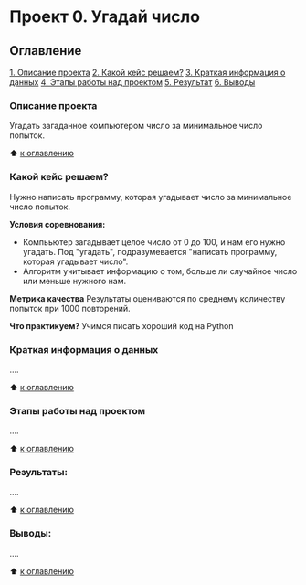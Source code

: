# Проект 0. Угадай число

## Оглавление
[1. Описание проекта](https://github.com/Dredox22/sf_data_science/tree/main/project_0/README.md#Описание-проекта)
[2. Какой кейс решаем?](https://github.com/Dredox22/sf_data_science/tree/main/project_0/README.md#Какой-кейс-решаем)
[3. Краткая информация о данных](https://github.com/Dredox22/sf_data_science/tree/main/project_0/README.md#Краткая-информация-о-данных)
[4. Этапы работы над проектом](https://github.com/Dredox22/sf_data_science/tree/main/project_0/README.md#Этапы-работы-над-проектом)
[5. Результат](https://github.com/Dredox22/sf_data_science/tree/main/project_0/README.md#Результат)
[6. Выводы](https://github.com/Dredox22/sf_data_science/tree/main/project_0/README.md#Выводы)

### Описание проекта
Угадать загаданное компьютером число за минимальное число попыток.

:arrow_up: [к оглавлению](https://github.com/Dredox22/sf_data_science/tree/main/project_0/README.md#Оглавление)


### Какой кейс решаем?
Нужно написать программу, которая угадывает число за минимальное число попыток.

**Условия соревнования:**
- Компььютер загадывает целое число от 0 до 100, и нам его нужно угадать. Под "угадать", подразумевается "написать программу, которая угадывает число".
- Алгоритм учитывает информацию о том, больше ли случайное число или меньше нужного нам.

**Метрика качества**
Результаты оцениваются по среднему количеству попыток при 1000 повторений.

**Что практикуем?**
Учимся писать хороший код на Python


### Краткая информация о данных
....

:arrow_up: [к оглавлению](https://github.com/Dredox22/sf_data_science/tree/main/project_0/README.md#Оглавление)


### Этапы работы над проектом
....

:arrow_up: [к оглавлению](https://github.com/Dredox22/sf_data_science/tree/main/project_0/README.md#Оглавление)


### Результаты:
....

:arrow_up: [к оглавлению](https://github.com/Dredox22/sf_data_science/tree/main/project_0/README.md#Оглавление)


### Выводы:
....

:arrow_up: [к оглавлению](https://github.com/Dredox22/sf_data_science/tree/main/project_0/README.md#Оглавление)